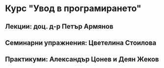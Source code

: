 # Курс "Увод в програмирането"

## Лекции: доц. д-р Петър Армянов

## Семинарни упражнения: Цветелина Стоилова

## Практикуми: Александър Цонев и Деян Жеков